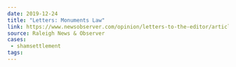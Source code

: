 ```yaml
---
date: 2019-12-24
title: "Letters: Monuments Law"
link: https://www.newsobserver.com/opinion/letters-to-the-editor/article238497268.html
source: Raleigh News & Observer
cases:
 - shamsettlement
tags:
---
```

